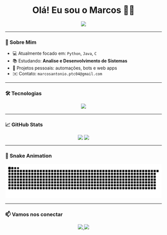 <h1 align="center">Olá! Eu sou o Marcos 👨‍💻</h1>

<div align="center">
  <img src="https://readme-typing-svg.herokuapp.com?color=1E90FF&lines=Desenvolvedor+FullStack;Apaixonado+por+Tecnologia;Amante+do+Dark+Theme" />
</div>

---

### 🧠 Sobre Mim

- 💻 Atualmente focado em: `Python`, `Java`, `C`
- 📚 Estudando: **Analise e Desenvolvimento de Sistemas**
- 🚀 Projetos pessoais: automações, bots e web apps
- ✉️ Contato: `marcosantonio.ptc04@gmail.com`

---

### 🛠️ Tecnologias

<div align="center">
  <img src="https://skillicons.dev/icons?i=j,py,c,java,git,github,&theme=dark" />
</div>

---

### 📈 GitHub Stats

<div align="center">
  <img height="170em" src="https://github-readme-stats.vercel.app/api?username=MarcosPTC04&show_icons=true&theme=tokyonight&hide_border=true" />
  <img height="170em" src="https://github-readme-stats.vercel.app/api/top-langs/?username=MarcosPTC04&layout=compact&theme=tokyonight&hide_border=true" />
</div>

---

### 🐍 Snake Animation

<div align="center">
  <img src="https://github.com/MarcosPTC04/MarcosPTC04/blob/output/github-contribution-grid-snake-dark.svg" />
</div>

---

### 📫 Vamos nos conectar

<div align="center">
  <a href="https://www.linkedin.com/in/marcos-antonio-88b01b368/" target="_blank">
    <img src="https://img.shields.io/badge/LinkedIn-1E90FF?style=for-the-badge&logo=linkedin&logoColor=white" />
  </a>
  <a href="mailto:marcosantonio.ptc04@gmail.com" target="_blank">
    <img src="https://img.shields.io/badge/Email-1E90FF?style=for-the-badge&logo=gmail&logoColor=white" />
  </a>
</div>
